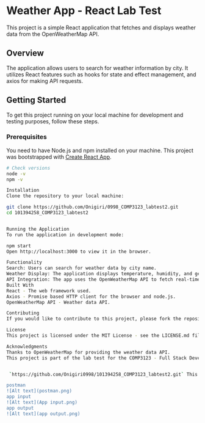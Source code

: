 # Weather App - React Lab Test

This project is a simple React application that fetches and displays weather data from the OpenWeatherMap API.

## Overview

The application allows users to search for weather information by city. It utilizes React features such as hooks for state and effect management, and axios for making API requests.

## Getting Started

To get this project running on your local machine for development and testing purposes, follow these steps.

### Prerequisites

You need to have Node.js and npm installed on your machine. This project was bootstrapped with [Create React App](https://github.com/facebook/create-react-app).

```bash
# Check versions
node -v
npm -v

Installation
Clone the repository to your local machine:

git clone https://github.com/Onigiri/0998_COMP3123_labtest2.git
cd 101394258_COMP3123_labtest2


Running the Application
To run the application in development mode:

npm start
Open http://localhost:3000 to view it in the browser.

Functionality
Search: Users can search for weather data by city name.
Weather Display: The application displays temperature, humidity, and general weather conditions.
API Integration: The app uses the OpenWeatherMap API to fetch real-time weather data.
Built With
React - The web framework used.
Axios - Promise based HTTP client for the browser and node.js.
OpenWeatherMap API - Weather data API.

Contributing
If you would like to contribute to this project, please fork the repository and submit a pull request.

License
This project is licensed under the MIT License - see the LICENSE.md file for details.

Acknowledgments
Thanks to OpenWeatherMap for providing the weather data API.
This project is part of the lab test for the COMP3123 - Full Stack Development course.


 `https://github.com/Onigiri0998/101394258_COMP3123_labtest2.git` This `README.md` provides a comprehensive guide for users to understand what the app does, how to set it up, and how to contribute. It's always a good practice to provide as much detail as possible in the README to help users and contributors get started with your project.

postman
![Alt text](postman.png)
app input
![Alt text](App input.png)
app output
![Alt text](app output.png)


